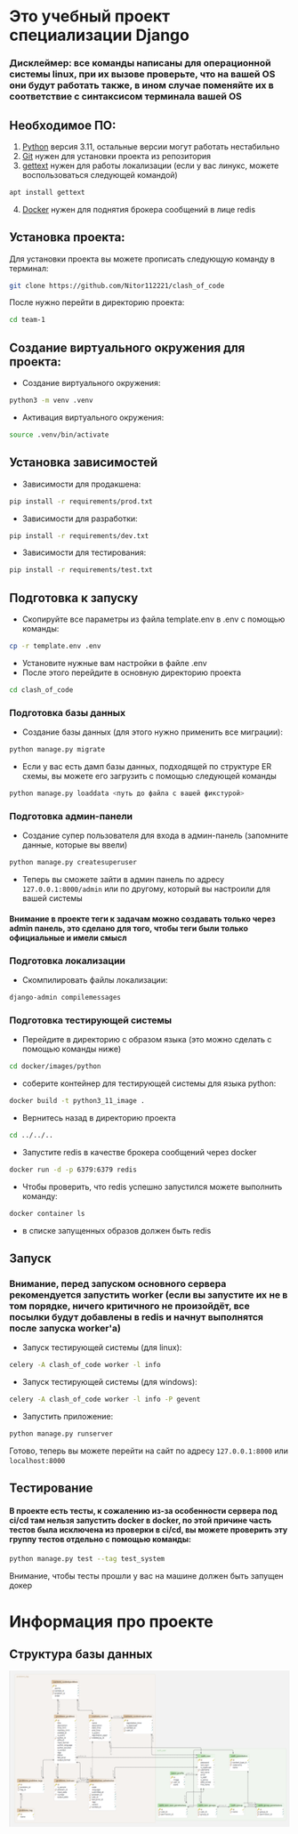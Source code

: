 # Это учебный проект специализации Django
### Дисклеймер: все команды написаны для операционной системы linux, при их вызове проверьте, что на вашей OS они будут работать также, в ином случае поменяйте их в соответствие с синтаксисом терминала вашей OS  
## Необходимое ПО:
1. [Python](https://www.python.org/downloads/) версия 3.11, остальные версии могут работать нестабильно
2. [Git](https://git-scm.com/downloads) нужен для установки проекта из репозитория
3. [gettext](https://github.com/mlocati/gettext-iconv-windows/releases/tag/v0.23-v1.17) нужен для работы локализации (если у вас линукс, можете воспользоваться следующей командой)
```bash
apt install gettext
```
4. [Docker](https://docs.docker.com/engine/install/) нужен для поднятия брокера сообщений в лице redis
## Установка проекта:
Для установки проекта вы можете прописать следующую команду в терминал:
```bash
git clone https://github.com/Nitor112221/clash_of_code 
```
После нужно перейти в директорию проекта:
```bash
cd team-1
```
## Создание виртуального окружения для проекта:
* Создание виртуального окружения: 
```bash
python3 -m venv .venv
```
* Активация виртуального окружения:
```bash
source .venv/bin/activate
```
## Установка зависимостей
* Зависимости для продакшена: 
```bash
pip install -r requirements/prod.txt
```
* Зависимости для разработки:
```bash
pip install -r requirements/dev.txt
```
* Зависимости для тестирования: 
```bash
pip install -r requirements/test.txt
```
## Подготовка к запуску
* Скопируйте все параметры из файла template.env в .env с помощью команды:
```bash
cp -r template.env .env
```
* Установите нужные вам настройки в файле .env
* После этого перейдите в основную директорию проекта
```bash 
cd clash_of_code
```
### Подготовка базы данных
* Создание базы данных (для этого нужно применить все миграции):
```bash
python manage.py migrate
```
* Если у вас есть дамп базы данных, подходящей по структуре ER схемы, вы можете его загрузить с помощью следующей команды
```bash
python manage.py loaddata <путь до файла с вашей фикстурой>
```
### Подготовка админ-панели
* Создание супер пользователя для входа в админ-панель (запомните данные, которые вы ввели)
```bash
python manage.py createsuperuser 
```
* Теперь вы сможете зайти в админ панель по адресу `127.0.0.1:8000/admin` или по другому, который вы настроили для вашей системы
#### Внимание в проекте теги к задачам можно создавать только через admin панель, это сделано для того, чтобы теги были только официальные и имели смысл
### Подготовка локализации
* Скомпилировать файлы локализации:
```bash
django-admin compilemessages
```
### Подготовка тестирующей системы
* Перейдите в директорию с образом языка (это можно сделать с помощью команды ниже)
```bash
cd docker/images/python
```
* соберите контейнер для тестирующей системы для языка python:
```bash
docker build -t python3_11_image .
```
* Вернитесь назад в директорию проекта
```bash
cd ../../..
```
* Запустите redis в качестве брокера сообщений через docker 
```bash
docker run -d -p 6379:6379 redis
```
* Чтобы проверить, что redis успешно запустился можете выполнить команду:
```bash
docker container ls
```
* в списке запущенных образов должен быть redis

## Запуск
### Внимание, перед запуском основного сервера рекомендуется запустить worker (если вы запустите их не в том порядке, ничего критичного не произойдёт, все посылки будут добавлены в redis и начнут выполнятся после запуска worker'а)
* Запуск тестирующей системы (для linux):
```bash
celery -A clash_of_code worker -l info
```
* Запуск тестирующей системы (для windows):
```bash
celery -A clash_of_code worker -l info -P gevent
```
* Запустить приложение: 
```bash
python manage.py runserver
```

Готово, теперь вы можете перейти на сайт по адресу `127.0.0.1:8000` или `localhost:8000`
## Тестирование
#### В проекте есть тесты, к сожалению из-за особенности сервера под ci/cd там нельзя запустить docker в docker, по этой причине часть тестов была исключена из проверки в ci/cd, вы можете проверить эту группу тестов отдельно с помощью команды:
```bash
python manage.py test --tag test_system
```
Внимание, чтобы тесты прошли у вас на машине должен быть запущен докер 
# Информация про проекте
## Структура базы данных
![Схема базы данных](ER.png)
